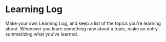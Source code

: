 # Learning Log

Make your own Learning Log, and keep a list of the
topics you're learning about. Whenever you learn something new
about a topic, make an entry summarizing what you've learned.
